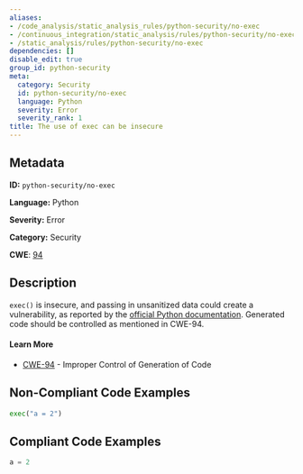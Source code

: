 ```yaml
---
aliases:
- /code_analysis/static_analysis_rules/python-security/no-exec
- /continuous_integration/static_analysis/rules/python-security/no-exec
- /static_analysis/rules/python-security/no-exec
dependencies: []
disable_edit: true
group_id: python-security
meta:
  category: Security
  id: python-security/no-exec
  language: Python
  severity: Error
  severity_rank: 1
title: The use of exec can be insecure
---
```

<!--  SOURCED FROM https://github.com/DataDog/datadog-static-analyzer-rule-docs -->


## Metadata
**ID:** `python-security/no-exec`

**Language:** Python

**Severity:** Error

**Category:** Security

**CWE**: [94](https://cwe.mitre.org/data/definitions/94.html)

## Description
`exec()` is insecure, and passing in unsanitized data could create a vulnerability, as reported by the [official Python documentation](https://docs.python.org/3/library/functions.html#exec). Generated code should be controlled as mentioned in CWE-94.

#### Learn More

 - [CWE-94](https://cwe.mitre.org/data/definitions/94.html) - Improper Control of Generation of Code

## Non-Compliant Code Examples
```python
exec("a = 2")
```

## Compliant Code Examples
```python
a = 2
```
